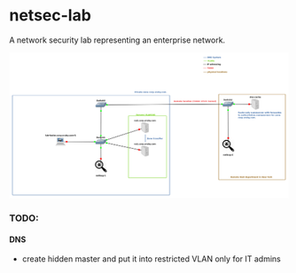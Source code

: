 # netsec-lab
A network security lab representing an enterprise network.

![](screenshot.png)

### TODO:
#### DNS
- create hidden master and put it into restricted VLAN only for IT admins
